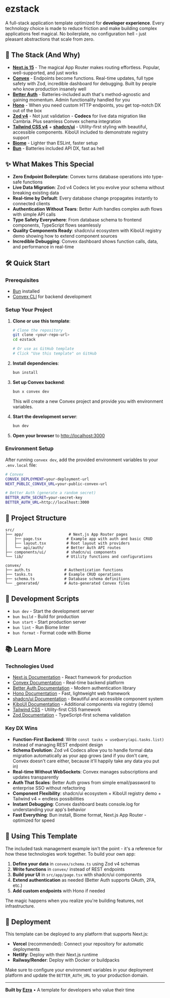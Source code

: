 # ezstack

A full-stack application template optimized for **developer experience**. Every technology choice is made to reduce friction and make building complex applications feel magical. No boilerplate, no configuration hell - just pleasant abstractions that scale from zero.

## 🚀 The Stack (And Why)

- **[Next.js 15](https://nextjs.org)** - The magical App Router makes routing effortless. Popular, well-supported, and just works
- **[Convex](https://convex.dev)** - Endpoints become functions. Real-time updates, full type safety with Zod, incredible dashboard for debugging. Built by people who know production insanely well
- **[Better Auth](https://www.better-auth.com)** - Batteries-included auth that's method-agnostic and gaining momentum. Admin functionality handled for you
- **[Hono](https://hono.dev)** - When you need custom HTTP endpoints, you get top-notch DX out of the box
- **[Zod v4](https://zod.dev)** - Not just validation - **Codecs** for live data migration like Cambria. Plus seamless Convex schema integration
- **[Tailwind CSS v4](https://tailwindcss.com)** + **[shadcn/ui](https://ui.shadcn.com)** - Utility-first styling with beautiful, accessible components. KiboUI included to demonstrate registry support
- **[Biome](https://biomejs.dev)** - Lighter than ESLint, faster setup
- **[Bun](https://bun.sh)** - Batteries included API DX, fast as hell

## ✨ What Makes This Special

- **Zero Endpoint Boilerplate**: Convex turns database operations into type-safe functions
- **Live Data Migration**: Zod v4 Codecs let you evolve your schema without breaking existing data
- **Real-time by Default**: Every database change propagates instantly to connected clients
- **Authentication Without Tears**: Better Auth handles complex auth flows with simple API calls
- **Type Safety Everywhere**: From database schema to frontend components, TypeScript flows seamlessly
- **Quality Components Ready**: shadcn/ui ecosystem with KiboUI registry demo showing how to extend component sources
- **Incredible Debugging**: Convex dashboard shows function calls, data, and performance in real-time

## 🛠️ Quick Start

### Prerequisites

- [Bun](https://bun.sh/) installed
- [Convex CLI](https://docs.convex.dev/quickstart) for backend development

### Setup Your Project

1. **Clone or use this template**:
   ```bash
   # Clone the repository
   git clone <your-repo-url>
   cd ezstack
   
   # Or use as GitHub template
   # Click "Use this template" on GitHub
   ```

2. **Install dependencies**:
   ```bash
   bun install
   ```

3. **Set up Convex backend**:
   ```bash
   bun x convex dev
   ```
   This will create a new Convex project and provide you with environment variables.

4. **Start the development server**:
   ```bash
   bun dev
   ```

5. **Open your browser** to [http://localhost:3000](http://localhost:3000)

### Environment Setup

After running `convex dev`, add the provided environment variables to your `.env.local` file:

```bash
# Convex
CONVEX_DEPLOYMENT=your-deployment-url
NEXT_PUBLIC_CONVEX_URL=your-public-convex-url

# Better Auth (generate a random secret)
BETTER_AUTH_SECRET=your-secret-key
BETTER_AUTH_URL=http://localhost:3000
```

## 📁 Project Structure

```
src/
├── app/                    # Next.js App Router pages
│   ├── page.tsx           # Example app with auth and basic CRUD
│   ├── layout.tsx         # Root layout with providers
│   └── api/auth/          # Better Auth API routes
├── components/ui/         # shadcn/ui components
└── lib/                   # Utility functions and configurations

convex/
├── auth.ts               # Authentication functions
├── tasks.ts              # Example CRUD operations
├── schema.ts             # Database schema definitions
└── _generated/           # Auto-generated Convex files
```

## 🔧 Development Scripts

- `bun dev` - Start the development server
- `bun build` - Build for production
- `bun start` - Start production server
- `bun lint` - Run Biome linter
- `bun format` - Format code with Biome

## 📚 Learn More

### Technologies Used

- [Next.js Documentation](https://nextjs.org/docs) - React framework for production
- [Convex Documentation](https://docs.convex.dev) - Real-time backend platform
- [Better Auth Documentation](https://www.better-auth.com) - Modern authentication library
- [Hono Documentation](https://hono.dev) - Fast, lightweight web framework
- [shadcn/ui Documentation](https://ui.shadcn.com) - Beautiful and accessible component system
- [KiboUI Documentation](https://www.kibo-ui.com) - Additional components via registry (demo)
- [Tailwind CSS](https://tailwindcss.com/docs) - Utility-first CSS framework
- [Zod Documentation](https://zod.dev) - TypeScript-first schema validation

### Key DX Wins

- **Function-First Backend**: Write `const tasks = useQuery(api.tasks.list)` instead of managing REST endpoint design
- **Schema Evolution**: Zod v4 Codecs allow you to handle formal data migration automatically as your app grows (and if you don't care, Convex doesn't care either, because it'll happily take any data you put in)
- **Real-time Without WebSockets**: Convex manages subscriptions and updates transparently
- **Auth That Scales**: Better Auth grows from simple email/password to enterprise SSO without refactoring
- **Component Flexibility**: shadcn/ui ecosystem + KiboUI registry demo + Tailwind v4 = endless possibilities
- **Instant Debugging**: Convex dashboard beats console.log for understanding your app's behavior
- **Fast Everything**: Bun install, Biome format, Next.js App Router - optimized for speed

## 🎯 Using This Template

The included task management example isn't the point - it's a reference for how these technologies work together. To build your own app:

1. **Define your data** in `convex/schema.ts` using Zod v4 schemas
2. **Write functions** in `convex/` instead of REST endpoints  
3. **Build your UI** in `src/app/page.tsx` with shadcn/ui components
4. **Extend authentication** as needed (Better Auth supports OAuth, 2FA, etc.)
5. **Add custom endpoints** with Hono if needed

The magic happens when you realize you're building features, not infrastructure.

## 🚀 Deployment

This template can be deployed to any platform that supports Next.js:

- **Vercel** (recommended): Connect your repository for automatic deployments
- **Netlify**: Deploy with their Next.js runtime
- **Railway/Render**: Deploy with Docker or buildpacks

Make sure to configure your environment variables in your deployment platform and update the `BETTER_AUTH_URL` to your production domain.

---

**Built by [Ezra](https://github.com/ezra-en)** • A template for developers who value their time
